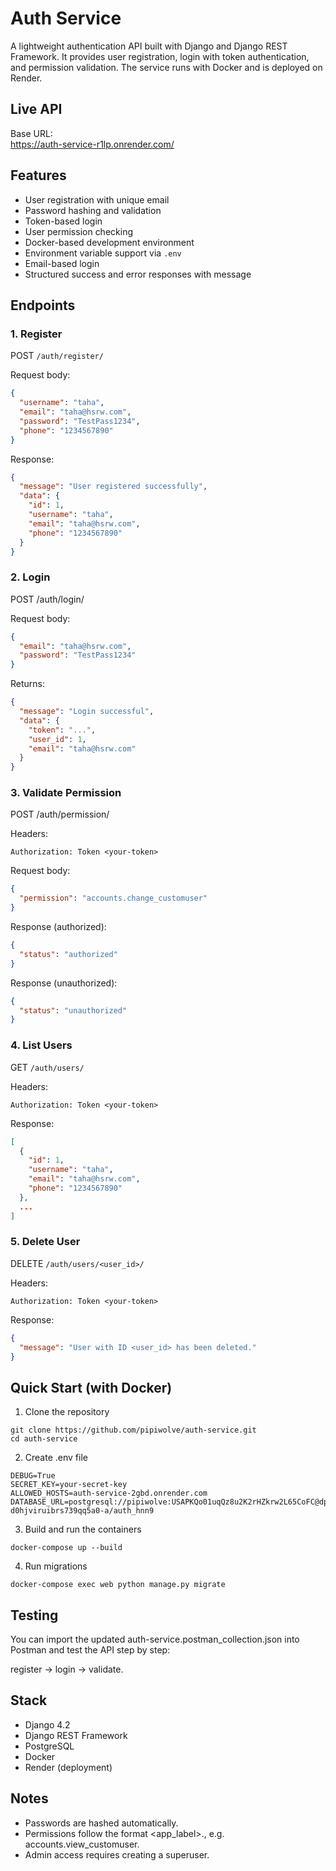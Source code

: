 # Auth Service

A lightweight authentication API built with Django and Django REST Framework. It provides user registration, login with token authentication, and permission validation. The service runs with Docker and is deployed on Render.

## Live API

Base URL:  
https://auth-service-r1lp.onrender.com/

## Features

- User registration with unique email
- Password hashing and validation
- Token-based login
- User permission checking
- Docker-based development environment
- Environment variable support via `.env`
- Email-based login
- Structured success and error responses with message

## Endpoints

### 1. Register

POST `/auth/register/`

Request body:
```json
{
  "username": "taha",
  "email": "taha@hsrw.com",
  "password": "TestPass1234",
  "phone": "1234567890"
}
```

Response:
```json
{
  "message": "User registered successfully",
  "data": {
    "id": 1,
    "username": "taha",
    "email": "taha@hsrw.com",
    "phone": "1234567890"
  }
}
```

### **2. Login**

POST /auth/login/

Request body:
```json
{
  "email": "taha@hsrw.com",
  "password": "TestPass1234"
}
```

Returns:
```json
{
  "message": "Login successful",
  "data": {
    "token": "...",
    "user_id": 1,
    "email": "taha@hsrw.com"
  }
}
```

### **3. Validate Permission**

POST /auth/permission/

Headers:

```
Authorization: Token <your-token>
```

Request body:

```json
{
  "permission": "accounts.change_customuser"
}
```

Response (authorized):

```json
{
  "status": "authorized"
}
```

Response (unauthorized):

```json
{
  "status": "unauthorized"
}
```

### **4. List Users**

GET `/auth/users/`

Headers:
```
Authorization: Token <your-token>
```

Response:
```json
[
  {
    "id": 1,
    "username": "taha",
    "email": "taha@hsrw.com",
    "phone": "1234567890"
  },
  ...
]
```

### **5. Delete User**

DELETE `/auth/users/<user_id>/`

Headers:
```
Authorization: Token <your-token>
```

Response:
```json
{
  "message": "User with ID <user_id> has been deleted."
}
```

## **Quick Start (with Docker)**

1. Clone the repository

```
git clone https://github.com/pipiwolve/auth-service.git
cd auth-service
```

2. Create .env file

```
DEBUG=True
SECRET_KEY=your-secret-key
ALLOWED_HOSTS=auth-service-2gbd.onrender.com
DATABASE_URL=postgresql://pipiwolve:USAPKQo01uqQz8u2K2rHZkrw2L65CoFC@dpg-d0hjviruibrs739qq5a0-a/auth_hnn9
```

3. Build and run the containers

```
docker-compose up --build
```

4. Run migrations

```
docker-compose exec web python manage.py migrate
```

## **Testing**

You can import the updated auth-service.postman_collection.json into Postman and test the API step by step: 

register → login → validate.

## **Stack**

- Django 4.2
- Django REST Framework
- PostgreSQL
- Docker
- Render (deployment)

## **Notes**

- Passwords are hashed automatically.
- Permissions follow the format <app_label>.<codename>,  e.g. accounts.view_customuser.
- Admin access requires creating a superuser.
